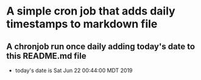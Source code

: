 A simple cron job that adds daily timestamps to markdown file
============================================================
## A chronjob run once daily adding today's date to this README.md file
* today's date is Sat Jun 22 00:44:00 MDT 2019
